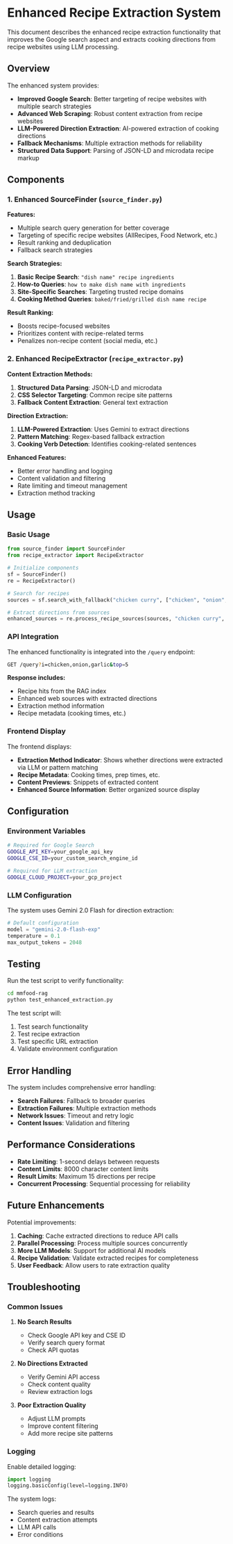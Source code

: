 # Enhanced Recipe Extraction System

This document describes the enhanced recipe extraction functionality that improves the Google search aspect and extracts cooking directions from recipe websites using LLM processing.

## Overview

The enhanced system provides:

- **Improved Google Search**: Better targeting of recipe websites with multiple search strategies
- **Advanced Web Scraping**: Robust content extraction from recipe websites
- **LLM-Powered Direction Extraction**: AI-powered extraction of cooking directions
- **Fallback Mechanisms**: Multiple extraction methods for reliability
- **Structured Data Support**: Parsing of JSON-LD and microdata recipe markup

## Components

### 1. Enhanced SourceFinder (`source_finder.py`)

**Features:**

- Multiple search query generation for better coverage
- Targeting of specific recipe websites (AllRecipes, Food Network, etc.)
- Result ranking and deduplication
- Fallback search strategies

**Search Strategies:**

1. **Basic Recipe Search**: `"dish name" recipe ingredients`
2. **How-to Queries**: `how to make dish name with ingredients`
3. **Site-Specific Searches**: Targeting trusted recipe domains
4. **Cooking Method Queries**: `baked/fried/grilled dish name recipe`

**Result Ranking:**

- Boosts recipe-focused websites
- Prioritizes content with recipe-related terms
- Penalizes non-recipe content (social media, etc.)

### 2. Enhanced RecipeExtractor (`recipe_extractor.py`)

**Content Extraction Methods:**

1. **Structured Data Parsing**: JSON-LD and microdata
2. **CSS Selector Targeting**: Common recipe site patterns
3. **Fallback Content Extraction**: General text extraction

**Direction Extraction:**

1. **LLM-Powered Extraction**: Uses Gemini to extract directions
2. **Pattern Matching**: Regex-based fallback extraction
3. **Cooking Verb Detection**: Identifies cooking-related sentences

**Enhanced Features:**

- Better error handling and logging
- Content validation and filtering
- Rate limiting and timeout management
- Extraction method tracking

## Usage

### Basic Usage

```python
from source_finder import SourceFinder
from recipe_extractor import RecipeExtractor

# Initialize components
sf = SourceFinder()
re = RecipeExtractor()

# Search for recipes
sources = sf.search_with_fallback("chicken curry", ["chicken", "onion", "garlic"], num=5)

# Extract directions from sources
enhanced_sources = re.process_recipe_sources(sources, "chicken curry", ["chicken", "onion", "garlic"])
```

### API Integration

The enhanced functionality is integrated into the `/query` endpoint:

```bash
GET /query?i=chicken,onion,garlic&top=5
```

**Response includes:**

- Recipe hits from the RAG index
- Enhanced web sources with extracted directions
- Extraction method information
- Recipe metadata (cooking times, etc.)

### Frontend Display

The frontend displays:

- **Extraction Method Indicator**: Shows whether directions were extracted via LLM or pattern matching
- **Recipe Metadata**: Cooking times, prep times, etc.
- **Content Previews**: Snippets of extracted content
- **Enhanced Source Information**: Better organized source display

## Configuration

### Environment Variables

```bash
# Required for Google Search
GOOGLE_API_KEY=your_google_api_key
GOOGLE_CSE_ID=your_custom_search_engine_id

# Required for LLM extraction
GOOGLE_CLOUD_PROJECT=your_gcp_project
```

### LLM Configuration

The system uses Gemini 2.0 Flash for direction extraction:

```python
# Default configuration
model = "gemini-2.0-flash-exp"
temperature = 0.1
max_output_tokens = 2048
```

## Testing

Run the test script to verify functionality:

```bash
cd mmfood-rag
python test_enhanced_extraction.py
```

The test script will:

1. Test search functionality
2. Test recipe extraction
3. Test specific URL extraction
4. Validate environment configuration

## Error Handling

The system includes comprehensive error handling:

- **Search Failures**: Fallback to broader queries
- **Extraction Failures**: Multiple extraction methods
- **Network Issues**: Timeout and retry logic
- **Content Issues**: Validation and filtering

## Performance Considerations

- **Rate Limiting**: 1-second delays between requests
- **Content Limits**: 8000 character content limits
- **Result Limits**: Maximum 15 directions per recipe
- **Concurrent Processing**: Sequential processing for reliability

## Future Enhancements

Potential improvements:

1. **Caching**: Cache extracted directions to reduce API calls
2. **Parallel Processing**: Process multiple sources concurrently
3. **More LLM Models**: Support for additional AI models
4. **Recipe Validation**: Validate extracted recipes for completeness
5. **User Feedback**: Allow users to rate extraction quality

## Troubleshooting

### Common Issues

1. **No Search Results**

   - Check Google API key and CSE ID
   - Verify search query format
   - Check API quotas

2. **No Directions Extracted**

   - Verify Gemini API access
   - Check content quality
   - Review extraction logs

3. **Poor Extraction Quality**
   - Adjust LLM prompts
   - Improve content filtering
   - Add more recipe site patterns

### Logging

Enable detailed logging:

```python
import logging
logging.basicConfig(level=logging.INFO)
```

The system logs:

- Search queries and results
- Content extraction attempts
- LLM API calls
- Error conditions
